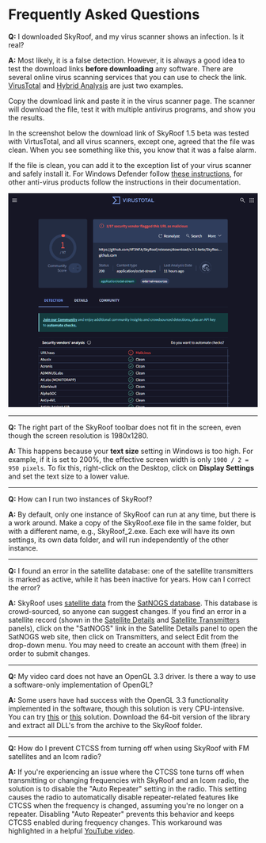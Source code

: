 # Frequently Asked Questions

**Q:** I downloaded SkyRoof, and my virus scanner shows an infection. Is it real?

**A:** Most likely, it is a false detection. However, it is always a good idea to test the download links **before downloading** any software. There are several online virus scanning services that you can use to check the link.
[VirusTotal](https://www.virustotal.com/gui/home/url) and [Hybrid Analysis](https://www.hybrid-analysis.com/})
are just two examples.

Copy the download link and paste it in the virus scanner page. The scanner
will download the file, test it with multiple antivirus programs, and show you the results.

In the screenshot below the download link of SkyRoof 1.5 beta was tested with VirtusTotal, and all virus scanners, except one, agreed that the file was clean. When you see something like this, you know that it was a false alarm.

If the file is clean, you can add it to the exception list of your virus scanner and safely install it. For Windows Defender follow
[these instructions](https://support.microsoft.com/en-us/windows/add-an-exclusion-to-windows-security-811816c0-4dfd-af4a-47e4-c301afe13b26#ID0EBF=Windows_11), for other anti-virus products
follow the instructions in their documentation.

![Virusyotal](../images/virus_total.png)

---

**Q:** The right part of the SkyRoof toolbar does not fit in the screen, even though the screen resolution is 1980x1280.

**A:** This happens because your **text size** setting in Windows is too high. For example, if it is set to 200%, the effective
screen width is only `1900 / 2 = 950 pixels`. To fix this, right-click on the Desktop, click on **Display Settings** and set the text size
to a lower value.

---

**Q:** How can I run two instances of SkyRoof?

**A:** By default, only one instance of SkyRoof can run at any time, but there is a work around. Make a copy of the SkyRoof.exe file in the same folder, but with a different name, e.g., SkyRoof_2.exe. Each exe will have its own settings, its own data folder, and will run independently of the other instance.

---

**Q:** I found an error in the satellite database: one of the satellite transmitters is marked as active, while it has been inactive for years. How can I correct the error?

**A:** SkyRoof uses
[satellite data](satellite_data.md)
from the
[SatNOGS database](https://db.satnogs.org/).
This database is crowd-sourced, so anyone can suggest changes.
If you find an error in a satellite record (shown in the
[Satellite Details](satellite_details_panel.md)
and
[Satellite Transmitters](satellite_transmitters_panel.md)
 panels), click on the "SatNOGS" link in the Satellite Details panel  to open the SatNOGS web site, then click on Transmitters, and select Edit from the drop-down menu. You may need to create an account with them (free) in order to submit changes.

---

**Q:** My video card does not have an OpenGL 3.3 driver. Is there a way to use a software-only implementation of OpenGL?

**A:** Some users have had success with the OpenGL 3.3 functionality implemented in the software, though this solution is very CPU-intensive. You can try
[this](https://github.com/lightningterror/Mesa3D-Windows) or
[this](https://github.com/pal1000/mesa-dist-win) solution. Download the 64-bit version of the library and extract all DLL's from the archive to the SkyRoof folder.

---

**Q:** How do I prevent CTCSS from turning off when using SkyRoof with FM satellites and an Icom radio?

**A:** If you're experiencing an issue where the CTCSS tone turns off when transmitting or changing frequencies with SkyRoof and an Icom radio, the solution is to disable the "Auto Repeater" setting in the radio. This setting causes the radio to automatically disable repeater-related features like CTCSS when the frequency is changed, assuming you're no longer on a repeater. Disabling "Auto Repeater" prevents this behavior and keeps CTCSS enabled during frequency changes. This workaround was highlighted in a helpful [YouTube video](https://www.youtube.com/watch?v=6xO3LNsTidQ).
